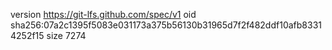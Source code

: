version https://git-lfs.github.com/spec/v1
oid sha256:07a2c1395f5083e031173a375b56130b31965d7f2f482ddf10afb83314252f15
size 7274
